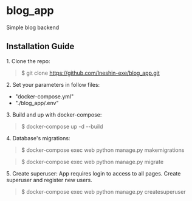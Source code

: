 # blog_app
Simple blog backend

## Installation Guide
1\. Clone the repo:
> $ git clone https://github.com/Ineshin-exe/blog_app.git

2\. Set your parameters in follow files:
- "docker-compose.yml"
- "./blog_app/.env"

3\. Build and up with docker-compose:
> $ docker-compose up -d --build

4\. Database's migrations:
> $ docker-compose exec web python manage.py makemigrations 

> $ docker-compose exec web python manage.py migrate

5\. Create superuser:
App requires login to access to all pages. Create superuser and register new users.

> $ docker-compose exec web python manage.py createsuperuser

